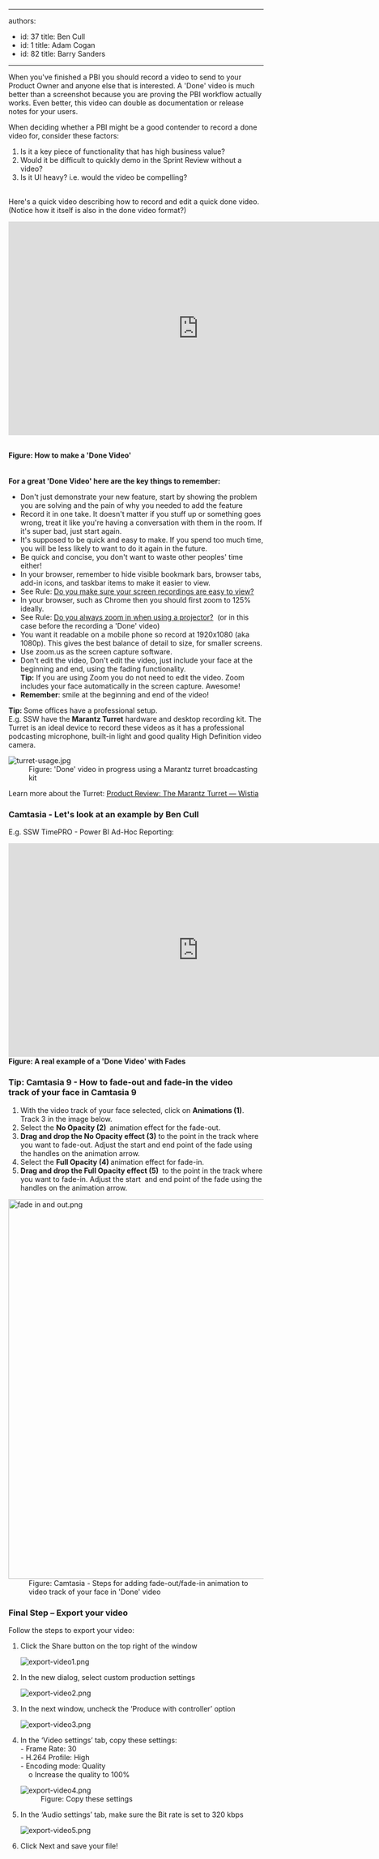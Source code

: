 

---
authors:
  - id: 37
    title: Ben Cull
  - id: 1
    title: Adam Cogan
  - id: 82
    title: Barry Sanders
---




<span class='intro'> <p class="ssw15-rteElement-P">When you've finished a PBI you should record a video to send to your Product Owner and anyone else that is interested. A 'Done'&#160;video&#160;is much better than a screenshot because you are proving&#160;the PBI workflow actually works. Even better,&#160;this video can double as documentation or&#160;release notes for your users. <br></p> </span>

<p>When deciding whether a PBI might be a good contender to record a done video for, consider these factors&#58;<ol><li>Is it a key piece of functionality that has high business value?<br></li><li>Would it be difficult to quickly demo in the Sprint&#160;Review&#160;without a video?<br></li><li>Is it UI heavy?&#160;i.e. would the video be compelling?<br></li></ol><div><font color="#333333">​<br></font></div>Here's a quick video describing how to record and edit&#160;a quick done video. (Notice&#160;how it itself is also in the done video format?)<br></p>
<iframe width="750" height="422" src="https&#58;//www.youtube.com/embed/CjwkGk1LcJ0" frameborder="0"></iframe>&#160;<br>
<p></p>
<strong>Figure&#58; How to make a 'Done Video'</strong><div><b><br></b><strong></strong><div><b><br></b><strong></strong><div><b></b></div><div><b>​​For&#160;a great 'Done Video' here are the key things to remember&#58;<br></b><div><strong></strong><ul><li>Don't just demonstrate your new feature, start by&#160;showing the problem you are solving and the pain of why you needed to add the feature<br></li><li>Record it in one take. It doesn't matter if you stuff up or something goes wrong, treat it like you're having a conversation with them in the room. If it's super bad, just start again.<br></li><li>It's supposed to be quick and easy to make. If you spend too much time, you will be less likely to want to do it again in the future.<br></li><li>Be quick and concise, you don't want to waste other peoples'&#160;time either!<br></li><li>In your browser, remember to&#160;hide visible bookmark bars,&#160;browser tabs, add-in icons, and taskbar items to make it easier to view.&#160;<br></li><li>See Rule&#58;&#160;<a href="/_layouts/15/FIXUPREDIRECT.ASPX?WebId=3dfc0e07-e23a-4cbb-aac2-e778b71166a2&amp;TermSetId=07da3ddf-0924-4cd2-a6d4-a4809ae20160&amp;TermId=d6c8ec14-f604-490a-a96a-82315794cd6b" target="_blank" style="background-color&#58;initial;">Do you make sure your screen recordings are easy to view?</a><br></li><li>In your&#160;browser, such as Chrome then you should first zoom to 125% ideally.&#160;<br></li><li>See Rule&#58;&#160;<a href="/_layouts/15/FIXUPREDIRECT.ASPX?WebId=3dfc0e07-e23a-4cbb-aac2-e778b71166a2&amp;TermSetId=07da3ddf-0924-4cd2-a6d4-a4809ae20160&amp;TermId=01b38f0f-597f-4410-84de-465a705aabea" target="_blank" style="background-color&#58;initial;">Do you always zoom in when using a projector?</a><span style="background-color&#58;initial;">&#160; (or in this case&#160;before the recording a 'Done' video)</span><br></li><li>You want it readable on a mobile phone so&#160;record at 1920x1080 (aka 1080p). This gives the best balance of detail to size, for smaller screens.<br></li><li>Use zoom.us as the screen capture software.&#160;<br></li><li>Don't edit the video, Don't edit the video, just include your face at the beginning and end, using the fading functionality.<br><b style="background-color&#58;initial;">Tip&#58;</b> If you are using Zoom you do not need to edit the video. Zoom includes your face automatically in the screen capture. Awesome!<br></li><li><strong>Remember</strong>&#58; smile at the beginning and end of the video!<br></li></ul><p>
   <b></b></p><p>
   <b>​Tip&#58; </b>Some offices have a professional setup.<br>E.g. SSW have the 
   <b>Marantz Turret</b> hardware and desktop recording kit. The Turret is an ideal device to record these videos as it has a professional podcasting microphone, built-in light and good quality High Definition video camera.&#160;<br> </p><dl class="image"><dt>
      <img src="/PublishingImages/turret-usage.jpg" alt="turret-usage.jpg" />
   </dt><dd>Figure&#58; 'Done' video in progress using a Marantz turret broadcasting kit</dd></dl> Learn more about the Turret&#58; 
<a href="https&#58;//wistia.com/learn/production/marantz-turret-review?wvideo=whmpjct7xj">Product Review&#58; The Marantz Turret — Wistia</a>
<p></p><h3 class="ssw15-rteElement-H3">Camtasia - Let's look at an example by Ben Cull<br></h3><p>E.g. SSW TimePRO - Power BI Ad-Hoc Reporting&#58;</p>
<iframe width="750" height="422" src="https&#58;//www.youtube.com/embed/nG4IAxdEWQg" frameborder="0"></iframe><br>
<div> 
   <strong>Figure&#58; A real example of a 'Done Video' with Fades</strong><br></div><h3 class="ssw15-rteElement-H3">Tip&#58; Camtasia 9&#160;- How to fade-out and fade-in the&#160;video track&#160;of your face&#160;in Camtasia 9<br></h3><ol><li>With the video track of your face selected, click on&#160;<strong>Animations (1)</strong>. Track 3 in the image below.</li><li>Select&#160;the&#160;<strong>No Opacity (2)&#160;&#160;</strong>animation effect for the fade-out.</li><li> 
      <strong>Drag and drop&#160;the No Opacity effect (3)</strong> to the point in the track where you want to fade-out.&#160;Adjust the start&#160;and end point&#160;of the fade using the handles on the animation arrow.<br></li><li>Select the&#160;<strong>Full Opacity (4)&#160;</strong>animation effect for fade-in.<br></li><li>
      <strong>Drag and drop the Full Opacity&#160;effect&#160;(5)&#160;</strong> to the point in the track where you want to fade-in. Adjust the start &#160;and end point of the fade&#160;using the handles on the animation arrow.<br></li></ol><dl class="image"><dt> 
      <img src="/SiteAssets/record-a-quick-and-dirty-done-video/fade%20in%20and%20out.png" alt="fade in and out.png" style="width&#58;750px;" /> 
   </dt><dd>Figure&#58; Camtasia -&#160;Steps for adding fade-out/fade-in animation to video track&#160;of your face in 'Done' video​​​​​​<br></dd></dl><h3 class="ssw15-rteElement-H3"> Final Step – Export your video&#160; ​</h3><div><p class="ssw15-rteElement-P">Follow the steps to export your video&#58;<br></p><ol><li>Click the Share button on the top right of the window<br>
      <dl class="image"><dt><img src="/PublishingImages/export-video1.png" alt="export-video1.png" /></dt></dl></li><li>In the new dialog, select custom production settings
      <dl class="image"><dt><img src="/PublishingImages/export-video2.png" alt="export-video2.png" /></dt></dl></li><li>In the next window, uncheck the ‘Produce with controller’ option
      <dl class="image"><dt><img src="/PublishingImages/export-video3.png" alt="export-video3.png" /></dt></dl></li><li>In the ‘Video settings’ tab, copy these settings&#58;<br>- Frame Rate&#58; 30<br>- H.264 Profile&#58; High<br>- Encoding mode&#58; Quality<br>&#160; &#160; o Increase the quality to 100%<dl class="image"><dt><img src="/PublishingImages/export-video4.png" alt="export-video4.png" /></dt><dd>Figure&#58; Copy these settings</dd></dl></li><li>In the ‘Audio settings’ tab, make sure the Bit rate is set to 320 kbps
      <dl class="image"><dt><img src="/PublishingImages/export-video5.png" alt="export-video5.png" />​<br></dt></dl></li><li>Click Next and save your file!<br></li></ol></div></div></div></div></div>


